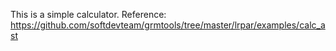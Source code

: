 This is a simple calculator. 
Reference: https://github.com/softdevteam/grmtools/tree/master/lrpar/examples/calc_ast
